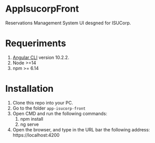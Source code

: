 # AppIsucorpFront

Reservations Management System UI desgned for ISUCorp. 

# Requeriments

 1. [Angular CLI](https://github.com/angular/angular-cli) version 10.2.2.
 2. Node >=14
 3. npm >= 6.14


# Installation

1. Clone this repo into your PC.
2. Go to the folder `app-isucorp-front`
3. Open CMD and run the following commands: 
    1. npm install
    2. ng serve
4. Open the browser, and type in the URL bar the following address:
    https://localhost:4200



